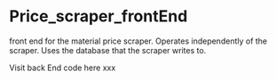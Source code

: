 # Price_scraper_frontEnd
front end for the material price scraper. Operates independently of the scraper. Uses the database that the scraper writes to. 

Visit back End code here xxx
